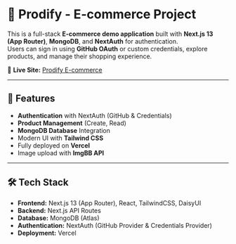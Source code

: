 # 🛒 Prodify - E-commerce Project

This is a full-stack **E-commerce demo application** built with **Next.js 13 (App Router)**, **MongoDB**, and **NextAuth** for authentication.  
Users can sign in using **GitHub OAuth** or custom credentials, explore products, and manage their shopping experience.  

🔗 **Live Site:** [Prodify E-commerce](https://assignment-10-aszseksb0-elora21ys-projects.vercel.app)

---

## 🚀 Features
- **Authentication** with NextAuth (GitHub & Credentials)
- **Product Management** (Create, Read)
- **MongoDB Database** Integration
-  Modern UI with **Tailwind CSS**
-  Fully deployed on **Vercel**
-  Image upload with **ImgBB API**

---

## 🛠️ Tech Stack
- **Frontend:** Next.js 13 (App Router), React, TailwindCSS, DaisyUI  
- **Backend:** Next.js API Routes  
- **Database:** MongoDB (Atlas)  
- **Authentication:** NextAuth (GitHub Provider & Credentials Provider)  
- **Deployment:** Vercel  

